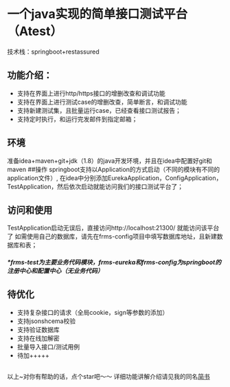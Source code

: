 # 一个java实现的简单接口测试平台（Atest）
技术栈：springboot+restassured
## 功能介绍：
- 支持在界面上进行http/https接口的增删改查和调试功能
- 支持在界面上进行测试case的增删改查，简单断言，和调试功能
- 支持新建测试集，且批量运行case，已经查看接口测试报告；
- 支持定时执行，和运行完发邮件到指定邮箱；
## 环境
准备idea+maven+git+jdk（1.8）的java开发环境，并且在idea中配置好git和maven
##操作
springboot支持以Application的方式启动（不同的模块有不同的application文件）,
在idea中分别添加EurekaApplication，ConfigApplication，TestApplication，然后依次启动就能访问我们的接口测试平台了；
## 访问和使用
TestApplication启动无误后，直接访问http://localhost:21300/     就能访问该平台了
如需使用自己的数据库，请先在frms-config项目中填写数据库地址，且新建数据库和表；
##### *frms-test为主要业务代码模块，frms-eureka和frms-config为springboot的注册中心和配置中心（无业务代码）
## 待优化
- 支持复杂接口的请求（全局cookie，sign等参数的添加）
- 支持jsonshcema校验
- 支持验证数据库
- 支持在线加解密
- 批量导入接口/测试用例
- 待加+++++
##
以上~对你有帮助的话，点个star吧～～
详细功能讲解介绍请见我的同名[简书](https://www.jianshu.com/p/c92e82a55b38)

